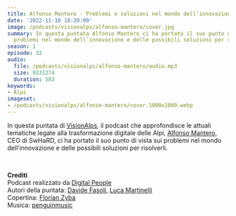 ```yaml
---
title: Alfonso Mantero - Problemi e soluzioni nel mondo dell’innovazione @Aosta
date: '2022-11-10 18:20:00'
image: /podcasts/visionalps/alfonso-mantero/cover.jpg
summary: In questa puntata Alfonso Mantero ci ha portato il suo punto di vista sui
  problemi nel mondo dell’innovazione e delle possibili soluzioni per risolverli.
season: 1
episode: 32
audio:
  file: /podcasts/visionalps/alfonso-mantero/audio.mp3
  size: 9331274
  duration: 583
keywords:
- Alpi
imageset:
- /podcasts/visionalps/alfonso-mantero/cover.1000x1000.webp
---
```


In questa puntata di [VisionAlps](https://www.visionalps.com/), il podcast che approfondisce le attuali tematiche legate alla trasformazione digitale delle Alpi, [Alfonso Mantero](https://www.linkedin.com/in/alfonso-mantero/), CEO di SwHaRD, ci ha portato il suo punto di vista sui problemi nel mondo dell’innovazione e delle possibili soluzioni per risolverli.

<br>

**Crediti**<br>
Podcast realizzato da [Digital People](https://w3id.org/digitalpeople)<br>
Autori della puntata: [Davide Fasoli](https://www.linkedin.com/in/davide-fasoli-2b3246179/), [Luca Martinelli](https://www.linkedin.com/in/luca-martinelli/)<br>
Copertina: [Florian Zyba](https://www.linkedin.com/in/florian-zyba/)<br>
Musica: [penguinmusic](https://pixabay.com/users/penguinmusic-24940186/)